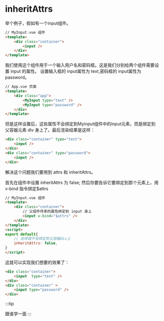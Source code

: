 # inheritAttrs


举个例子，假如有一个input组件。
```html
// MyInput.vue 组件
<template>
    <div class="container">
        <input />
    </div>
</template>
```

我们使用这个组件用于一个输入用户名和密码框。这是我们分别给两个组件需要设置 input 的属性。 设置输入框的 input属性为 text,密码框的 input属性为 password。

```html
// App.vue 页面
<template>
    <div class="app">
        <MyInput type="text" />
        <MyInput type="password" />
    </div>
</template>
```

但是这样设置后，这些属性不会绑定到Myinput组件中的input元素，而是绑定到父容器元素 div 身上了。最后渲染结果是这样：

```html
<div class="container" type="text">
    <input />
</div>
<div class="container" type="password">
    <input />
</div>
```

解决这个问题我们要用到 attrs 和 inheritAttrs。

首先在组件中设置 inheritAttrs 为 false; 然后你要告诉它要绑定到那个元素上，用 v-bind 指令绑定$attrs

```html
// MyInput.vue 组件
<template>
    <div class="container">
        // 父组件传来的属性绑定到 input 身上
        <input v-bind="$attrs" />
    </div>
</template>
<script>
export default{
    // 这样就不会绑定到父容器div上
    inheritAttrs: false,
}
</script>
```
这就可以实现我们想要的效果了：

```html
<div class="container">
    <input  type="text" />
</div>
<div class="container" >
    <input type="password" />
</div>
```

:::tip

跟谁学一面
:::
